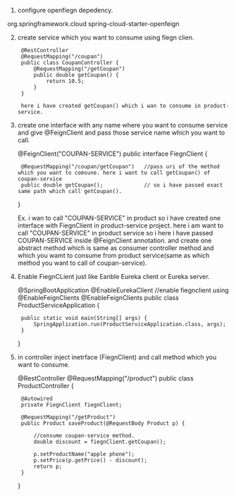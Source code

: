 1. configure openfiegn depedency.

  <dependency>
     <groupId>org.springframework.cloud</groupId>
     <artifactId>spring-cloud-starter-openfeign</artifactId>
  </dependency>
  
2. create service which you want to consume using fiegn clien.

		@RestController
		@RequestMapping("/coupan")
		public class CoupanController {
			@RequestMapping("/getCoupan")
			public double getCoupan() {
				return 10.5;
			}
		}

        here i have created getCoupan() which i wan to consume in product-service.
  
2. create one interface with any name where you want to consume service and give @FeignClient and pass those service  name which you want to call.

	@FeignClient("COUPAN-SERVICE")
	public interface FiegnClient {
		
		@RequestMapping("/coupan/getCoupan")   //pass uri of the method which you want to comsune. here i want to call getCoupan() of coupan-service
		public double getCoupan();             // so i have passed exact same path which call getCoupan().
		
	
	} 
	
	Ex. i wan to call "COUPAN-SERVICE" in product so i have created one interface with FiegnClient in product-service project.
	here i am want to call "COUPAN-SERVICE" in product service so i here i have passed COUPAN-SERVICE inside @FeignClient annotation.
	and create one abstract method which is same as consumer controller method and which you wamt to consume from product service(same as which method 
	you want  to call of coupan-service).

3. Enable FiegnCLient just like Eanble Eureka client or Eureka server.

	@SpringBootApplication
	@EnableEurekaClient
	//enable fiegnclient using @EnableFeignClients
	@EnableFeignClients
	public class ProductServiceApplication {
	
		public static void main(String[] args) {
			SpringApplication.run(ProductServiceApplication.class, args);
		}
	
	}

4. in controller inject inetrface (FiegnClient) and call method which you want to consume.

	@RestController
	@RequestMapping("/product")
	public class ProductController {
	
		@Autowired
		private FiegnClient fiegnClient;
		
		@RequestMapping("/getProduct")
		public Product saveProduct(@RequestBody Product p) {
		
		    //consume coupan-service method.
			double discount = fiegnClient.getCoupan();
			
			p.setProductName("apple phone");
			p.setPrice(p.getPrice() - discount);
			return p;	
		}
	}
	
 

